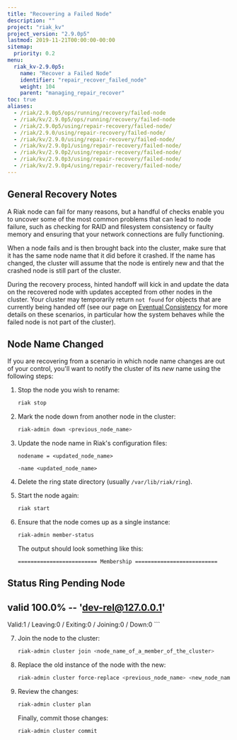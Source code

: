 ```yaml
---
title: "Recovering a Failed Node"
description: ""
project: "riak_kv"
project_version: "2.9.0p5"
lastmod: 2019-11-21T00:00:00-00:00
sitemap:
  priority: 0.2
menu:
  riak_kv-2.9.0p5:
    name: "Recover a Failed Node"
    identifier: "repair_recover_failed_node"
    weight: 104
    parent: "managing_repair_recover"
toc: true
aliases:
  - /riak/2.9.0p5/ops/running/recovery/failed-node
  - /riak/kv/2.9.0p5/ops/running/recovery/failed-node
  - /riak/2.9.0p5/using/repair-recovery/failed-node/
  - /riak/2.9.0/using/repair-recovery/failed-node/
  - /riak/kv/2.9.0/using/repair-recovery/failed-node/
  - /riak/kv/2.9.0p1/using/repair-recovery/failed-node/
  - /riak/kv/2.9.0p2/using/repair-recovery/failed-node/
  - /riak/kv/2.9.0p3/using/repair-recovery/failed-node/
  - /riak/kv/2.9.0p4/using/repair-recovery/failed-node/
---
```


## General Recovery Notes

A Riak node can fail for many reasons, but a handful of checks enable you to
uncover some of the most common problems that can lead to node failure,
such as checking for RAID and filesystem consistency or faulty memory and
ensuring that your network connections are fully functioning.

When a node fails and is then brought back into the cluster, make sure that it has the same node name that it did before it crashed. If the name has changed, the cluster will assume that the node is entirely new and that the crashed node is still part of the cluster.

During the recovery process, hinted handoff will kick in and update the data on
the recovered node with updates accepted from other nodes in the cluster. Your
cluster may temporarily return `not found` for objects that are currently
being handed off (see our page on [Eventual Consistency](../../../learn/concepts/eventual-consistency) for more details on
these scenarios, in particular how the system behaves while the failed node is
not part of the cluster).

## Node Name Changed

If you are recovering from a scenario in which node name changes are out of
your control, you'll want to notify the cluster of its *new* name using the
following steps:

1. Stop the node you wish to rename:

    ```bash
    riak stop
    ```

2. Mark the node down from another node in the cluster:

    ```bash
    riak-admin down <previous_node_name>
    ```

3. Update the node name in Riak's configuration files:

    ```riakconf
    nodename = <updated_node_name>
    ```

    ```vmargs
    -name <updated_node_name>
    ```

4. Delete the ring state directory (usually `/var/lib/riak/ring`).

5. Start the node again:

    ```bash
    riak start
    ```

6. Ensure that the node comes up as a single instance:

    ```bash
    riak-admin member-status
    ```

    The output should look something like this:

    ```
    ========================= Membership ==========================
Status     Ring    Pending    Node
---------------------------------------------------------------
valid     100.0%      --      'dev-rel@127.0.0.1'
---------------------------------------------------------------
Valid:1 / Leaving:0 / Exiting:0 / Joining:0 / Down:0
    ```

7. Join the node to the cluster:

    ```bash
    riak-admin cluster join <node_name_of_a_member_of_the_cluster>
    ```

8. Replace the old instance of the node with the new:

    ```bash
    riak-admin cluster force-replace <previous_node_name> <new_node_name>
    ```

9. Review the changes:

    ```bash
    riak-admin cluster plan
    ```

    Finally, commit those changes:

    ```bash
    riak-admin cluster commit
    ```
